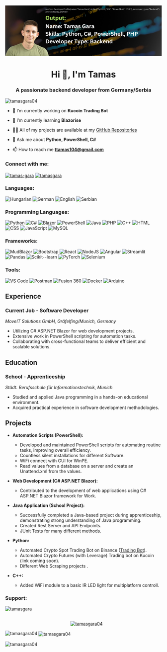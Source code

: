 ![Cover Image](https://github.com/tamasgara04/tamasgara04/blob/main/cover_image.png?raw=true)

<h1 align="center">Hi 👋, I'm Tamas</h1>
<h3 align="center">A passionate backend developer from Germany/Serbia</h3>

<p align="left"> <img src="https://komarev.com/ghpvc/?username=tamasgara04&label=Profile%20views&color=0e75b6&style=flat" alt="tamasgara04" /> </p>


- 🔭 I’m currently working on **Kucoin Trading Bot**

- 🌱 I’m currently learning **Blazorise**

- 👨‍💻 All of my projects are available at my [GitHub Repositories](https://github.com/tamasgara04?tab=repositories)

- 💬 Ask me about **Python, PowerShell, C#**

- 📫 How to reach me **ttamas104@gmail.com**

<h3 align="left">Connect with me:</h3>
<p align="left">
<a href="https://linkedin.com/in/tamas-gara" target="blank"><img align="center" src="https://raw.githubusercontent.com/rahuldkjain/github-profile-readme-generator/master/src/images/icons/Social/linked-in-alt.svg" alt="tamas-gara" height="30" width="40" /></a>
<a href="https://instagram.com/tamasgara" target="blank"><img align="center" src="https://raw.githubusercontent.com/rahuldkjain/github-profile-readme-generator/master/src/images/icons/Social/instagram.svg" alt="tamasgara" height="30" width="40" /></a>
</p>

<h3 align="left">Languages:</h3>

![Hungarian](https://img.shields.io/badge/Hungarian-Magyar-green)
![German](https://img.shields.io/badge/German-Deutsch-blue)
![English](https://img.shields.io/badge/English-English-red)
![Serbian](https://img.shields.io/badge/Serbian-%D0%A1%D1%80%D0%BF%D1%81%D0%BA%D0%B8-brightgreen)

<h3 align="left">Programming Languages:</h3>

![Python](https://img.shields.io/badge/Python-3776AB?style=flat-square&logo=python&logoColor=white)
![C#](https://img.shields.io/badge/C%23-239120?style=flat-square&logo=c-sharp&logoColor=white)
![Blazor](https://img.shields.io/badge/Blazor-512BD4?style=flat-square&logo=.net&logoColor=white)
![PowerShell](https://img.shields.io/badge/PowerShell-5391FE?style=flat-square&logo=PowerShell&logoColor=white)
![Java](https://img.shields.io/badge/Java-007396?style=flat-square)
![PHP](https://img.shields.io/badge/PHP-777BB4?style=flat-square&logo=php&logoColor=white)
![C++](https://img.shields.io/badge/C++-00599C?style=flat-square&logo=c%2B%2B&logoColor=white)
![HTML](https://img.shields.io/badge/HTML5-E34F26?style=flat-square&logo=html5&logoColor=white)
![CSS](https://img.shields.io/badge/CSS3-1572B6?style=flat-square&logo=css3&logoColor=white)
![JavaScript](https://img.shields.io/badge/JavaScript-F7DF1E?style=flat-square&logo=javascript&logoColor=white)
![MySQL](https://img.shields.io/badge/MySQL-4479A1?style=flat-square&logo=mysql&logoColor=white)

<h3 align="left">Frameworks:</h3>

![MudBlazor](https://img.shields.io/badge/MudBlazor-457B9D?style=flat-square&logo=blazor&logoColor=white) 
![Bootstrap](https://img.shields.io/badge/Bootstrap-563D7C?style=flat-square&logo=bootstrap&logoColor=white) 
![React](https://img.shields.io/badge/React-61DAFB?style=flat-square&logo=react&logoColor=white) 
![NodeJS](https://img.shields.io/badge/Node.js-339933?style=flat-square&logo=node.js&logoColor=white)
![Angular](https://img.shields.io/badge/Angular-DD0031?style=flat-square&logo=angular&logoColor=white)
![Streamlit](https://img.shields.io/badge/Streamlit-FF4F76?style=flat-square&logo=streamlit&logoColor=white)
![Pandas](https://img.shields.io/badge/Pandas-150458?style=flat-square&logo=pandas&logoColor=white)
![Scikit--learn](https://img.shields.io/badge/Scikit--learn-F7931E?style=flat-square&logo=scikit-learn&logoColor=white)
![PyTorch](https://img.shields.io/badge/PyTorch-EE4C2C?style=flat-square&logo=pytorch&logoColor=white)
![Selenium](https://img.shields.io/badge/Selenium-43B02A?style=flat-square&logo=selenium&logoColor=white)

<h3 align="left">Tools:</h3>

![VS Code](https://img.shields.io/badge/VS%20Code-007ACC?style=flat-square&logo=visual-studio-code&logoColor=white)
![Postman](https://img.shields.io/badge/Postman-FF6C37?style=flat-square&logo=postman&logoColor=white)
![Fusion 360](https://img.shields.io/badge/Fusion%20360-FF5733?style=flat-square&logo=autodesk&logoColor=white)
![Docker](https://img.shields.io/badge/Docker-2496ED?style=flat-square&logo=docker&logoColor=white)
![Arduino](https://img.shields.io/badge/Arduino-00979D?style=flat-square&logo=arduino&logoColor=white)

## Experience

### Current Job - Software Developer
*MoveIT Solutions GmbH, Gräfelfing/Munich, Germany*

- Utilizing C# ASP.NET Blazor for web development projects.
- Extensive work in PowerShell scripting for automation tasks.
- Collaborating with cross-functional teams to deliver efficient and scalable solutions.

## Education

### School - Apprenticeship
*Städt. Berufsschule für Informationstechnik, Munich*

- Studied and applied Java programming in a hands-on educational environment.
- Acquired practical experience in software development methodologies.

## Projects

- **Automation Scripts (PowerShell):**
  - Developed and maintained PowerShell scripts for automating routine tasks, improving overall efficiency.
  - Countless silent installations for different Software.
  - WiFi connect with GUI for WinPE.
  - Read values from a database on a server and create an Unattend.xml from the values.

- **Web Development (C# ASP.NET Blazor):**
  - Contributed to the development of web applications using C# ASP.NET Blazor framework for Work.

- **Java Application (School Project):**
  - Successfully completed a Java-based project during apprenticeship, demonstrating strong understanding of Java programming.
  - Created Rest Server and API Endpoints.
  - JUnit Tests for many different methods.

- **Python:**
  - Automated Crypto Spot Trading Bot on Binance ([Trading Bot](http://garashome.ddns.net:3826/)).
  - Automated Crypto Futures (with Leverage) Trading bot on Kucoin (link coming soon).
  - Different Web Scraping projects .

- **C++:**
  - Added WiFi module to a basic IR LED light for multiplatform controll.

<h3 align="left">Support:</h3>
<p><a href="https://www.buymeacoffee.com/tamasgara"> <img align="left" src="https://cdn.buymeacoffee.com/buttons/v2/default-yellow.png" height="50" width="210" alt="tamasgara" /></a></p><br><br>

<p align="left"> <a href="https://github.com/ryo-ma/github-profile-trophy"><img src="https://github-profile-trophy.vercel.app/?username=tamasgara04" alt="tamasgara04" /></a> </p>

<p><img align="left" src="https://github-readme-stats.vercel.app/api/top-langs?username=tamasgara04&show_icons=true&locale=en&layout=compact" alt="tamasgara04" /></p>

<p>&nbsp;<img align="center" src="https://github-readme-stats.vercel.app/api?username=tamasgara04&show_icons=true&locale=en" alt="tamasgara04" /></p>

<p><img align="center" src="https://github-readme-streak-stats.herokuapp.com/?user=tamasgara04&" alt="tamasgara04" /></p>
